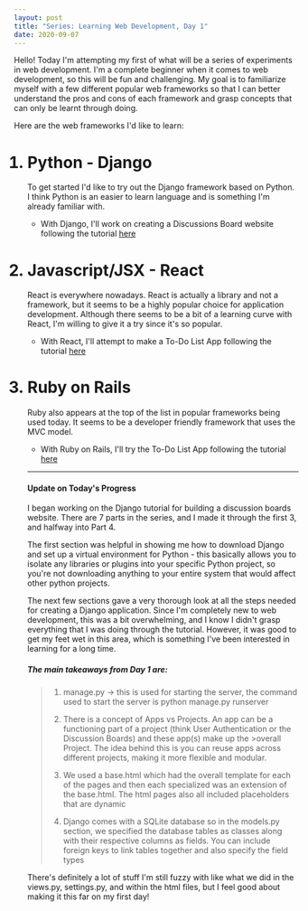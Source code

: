 ```yaml
---
layout: post
title: "Series: Learning Web Development, Day 1"
date: 2020-09-07
---
```


<p>
Hello! Today I'm attempting my first of what will be a series of experiments in web development. 
I'm a complete beginner when it comes to web development, so this will be fun and challenging. 
My goal is to familiarize myself with a few different popular web frameworks so that I can better understand the pros and cons of each framework and grasp concepts that can only be learnt through doing. 
</p>
<p>
Here are the web frameworks I'd like to learn: 
</p>
<ol>
 <h1><li>Python - Django</h1>
     <p>To get started I'd like to try out the Django framework based on Python. I think Python is an easier to learn language and is something I'm already familiar with.</p>
     <ul>
          <li><p>With Django, I'll work on creating a Discussions Board website following the tutorial <a href="https://simpleisbetterthancomplex.com/series/beginners-guide/1.11/">here</a></p>
          </li>
     </ul>
</li>
<h1><li>Javascript/JSX - React</h1>
    <p>React is everywhere nowadays. React is actually a library and not a framework, but it seems to be a highly popular choice for application development.  
    Although there seems to be a bit of a learning curve with React, I'm willing to give it a try since it's so popular.</p>
    <ul>
         <li><p> With React, I'll attempt to make a To-Do List App following the tutorial <a href="https://www.kirupa.com/react/simple_todo_app_react.htm">here</a></p></li>
    </ul>
</li>
<h1><li>Ruby on Rails</h1>
    <p>Ruby also appears at the top of the list in popular frameworks being used today. It seems to be a developer friendly framework that uses the MVC model.</p>
    <ul>
         <li><p> With Ruby on Rails, I'll try the To-Do List App following the tutorial <a href="https://medium.com/@deallen7/how-to-build-a-todo-app-in-rails-e6571fcccac3"> here</a></p></li>
     </ul>
</li>
     
<hr />
<h4>Update on Today's Progress</h4>
<p>
I began working on the Django tutorial for building a discussion boards website. There are 7 parts in the series, and I made it through the first 3, and halfway into Part 4. 
</p>
<p>
The first section was helpful in showing me how to download Django and set up a virtual environment for Python - this basically allows you to isolate any libraries or    plugins into your specific Python project, so you're not downloading anything to your entire system that would affect other python projects.
</p>
<p>
The next few sections gave a very thorough look at all the steps needed for creating a Django application. Since I'm completely new to web development, this was a bit overwhelming, and I know I didn't grasp everything that I was doing through the tutorial. However, it was good to get my feet wet in this area, which is something I've been interested in learning for a long time.
</p>

<h5>The main takeaways from Day 1 are:</h5>
<blockquote>
     <ol>
          <li><p> manage.py -> this is used for starting the server, the command used to start the server is python manage.py runserver </p></li>
          <li><p> There is a concept of Apps vs Projects. An app can be a functioning part of a project (think User Authentication or the Discussion Boards) and these app(s) make up the >overall Project. The idea behind this is you can reuse apps across different projects, making it more flexible and modular.</p></li>
          <li><p> We used a base.html which had the overall template for each of the pages and then each specialized was an extension of the base.html. The html pages also all included placeholders that are dynamic</p></li>
          <li><p> Django comes with a SQLite database so in the models.py section, we specified the database tables as classes along with their respective columns as fields. You can include foreign keys to link tables together and also specify the field types</p></li>
     </ol>
</blockquote>

<p>
There's definitely a lot of stuff I'm still fuzzy with like what we did in the views.py, settings.py, and within the html files, but I feel good about making it this far on my first day!
</p>

     
 
    
     
     
   
